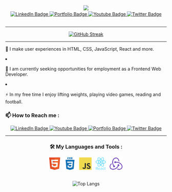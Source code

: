 <div id="header" align="center">
  <img src="https://media.giphy.com/media/sh3y88tgOINC8/giphy.gif" width="100"/>
  <div id="badges">
    <a href="https://www.linkedin.com/in/bill-gibson-868182104/" target="_blank">
      <img src="https://img.shields.io/badge/LinkedIn-blue?style=for-the-badge&logo=linkedin&logoColor=white" alt="LinkedIn Badge"/>
    </a>
    <a href="https://billgibson.net"  target="_blank">
      <img src="https://img.shields.io/badge/Portfolio-red?style=for-the-badge&?style=for-the-badge&logo=appveyor&logoColor=white" alt="Portfolio Badge"/>
    </a>
    <a href="https://www.youtube.com/channel/UCBn1yKL7NwYywhGyVNSILQA">
      <img src="https://img.shields.io/badge/YouTube-red?style=for-the-badge&logo=youtube&logoColor=white" alt="Youtube Badge"/>
    </a>
    <a href="https://twitter.com/BillGibsonDev"  target="_blank">
      <img src="https://img.shields.io/badge/Twitter-blue?style=for-the-badge&logo=twitter&logoColor=white" alt="Twitter Badge"/>
    </a>
  </div>
  <img src="https://komarev.com/ghpvc/?username=BillGibsonDev&style=flat-square&color=blue" alt=""/>
</div>

<hr />

<div align="center">

[![GitHub Streak](https://github-readme-streak-stats.herokuapp.com/?user=BillGibsonDev&theme=prussian)](https://git.io/streak-stats)

</div>

<hr />

<div align="center>
  ### :man_technologist: About Me :

  - :telescope: I make user experiences in HTML, CSS, JavaScript, React and more.

  - :seedling: I am currently seeking opportunities for employment as a Frontend Web Developer.

  - :zap: In my free time I enjoy lifting weights, playing video games, reading and football.

  ### 📫 How to Reach me :

  <div id="badges" align="center">
    <a href="https://www.linkedin.com/in/bill-gibson-868182104/" target="_blank">
      <img src="https://img.shields.io/badge/LinkedIn-blue?style=for-the-badge&logo=linkedin&logoColor=white" alt="LinkedIn Badge"/>
    </a>
    <a href="https://www.youtube.com/channel/UCBn1yKL7NwYywhGyVNSILQA" target="_blank">
      <img src="https://img.shields.io/badge/YouTube-red?style=for-the-badge&logo=youtube&logoColor=white" alt="Youtube Badge"/>
    </a>
    <a href="https://billgibson.net" target="_blank">
      <img src="https://img.shields.io/badge/Portfolio-red?style=for-the-badge&?style=for-the-badge&logo=appveyor&logoColor=white" alt="Portfolio Badge"/>
    </a>
    <a href="https://twitter.com/BillGibsonDev" target="_blank">
      <img src="https://img.shields.io/badge/Twitter-blue?style=for-the-badge&logo=twitter&logoColor=white" alt="Twitter Badge"/>
    </a>
  </div>
                                                                                                                               
 </div>
                                                                                                                               
<hr />
  
<div align="center">

### :hammer_and_wrench: My Languages and Tools :

  <div id="languages">
    <img src="https://github.com/devicons/devicon/blob/master/icons/html5/html5-original.svg" title="HTML5" alt="HTML" width="40" height="40"/>&nbsp;
    <img src="https://github.com/devicons/devicon/blob/master/icons/css3/css3-plain-wordmark.svg"  title="CSS3" alt="CSS" width="40" height="40"/>&nbsp;
    <img src="https://github.com/devicons/devicon/blob/master/icons/javascript/javascript-original.svg" title="JavaScript" alt="JavaScript" width="40" height="40"/>&nbsp;
    <img src="https://github.com/devicons/devicon/blob/master/icons/react/react-original-wordmark.svg" title="React" alt="React" width="40" height="40"/>&nbsp;
    <img src="https://github.com/devicons/devicon/blob/master/icons/redux/redux-original.svg" title="Redux" alt="Redux " width="40" height="40"/>&nbsp;
  </div>

<br />

![Top Langs](https://github-readme-stats.vercel.app/api/top-langs/?username=BillGibsonDev&layout=compact&theme=dark)

</div>
